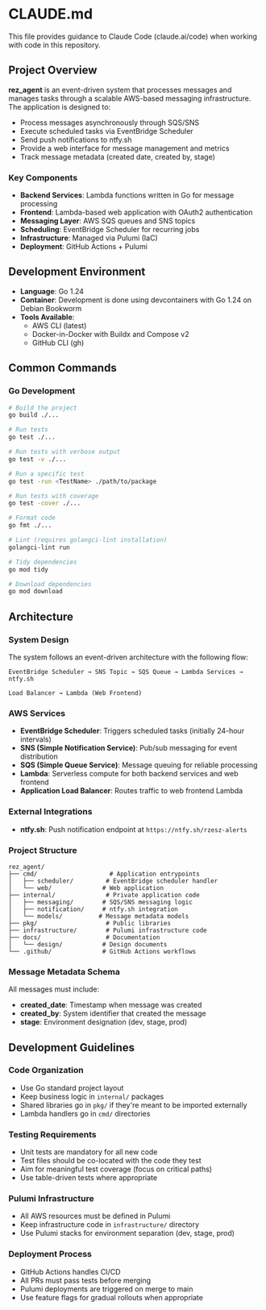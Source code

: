 # CLAUDE.md

This file provides guidance to Claude Code (claude.ai/code) when working with code in this repository.

## Project Overview

**rez_agent** is an event-driven system that processes messages and manages tasks through a scalable AWS-based messaging infrastructure. The application is designed to:

- Process messages asynchronously through SQS/SNS
- Execute scheduled tasks via EventBridge Scheduler
- Send push notifications to ntfy.sh
- Provide a web interface for message management and metrics
- Track message metadata (created date, created by, stage)

### Key Components
- **Backend Services**: Lambda functions written in Go for message processing
- **Frontend**: Lambda-based web application with OAuth2 authentication
- **Messaging Layer**: AWS SQS queues and SNS topics
- **Scheduling**: EventBridge Scheduler for recurring jobs
- **Infrastructure**: Managed via Pulumi (IaC)
- **Deployment**: GitHub Actions + Pulumi

## Development Environment

- **Language**: Go 1.24
- **Container**: Development is done using devcontainers with Go 1.24 on Debian Bookworm
- **Tools Available**:
  - AWS CLI (latest)
  - Docker-in-Docker with Buildx and Compose v2
  - GitHub CLI (gh)

## Common Commands

### Go Development
```bash
# Build the project
go build ./...

# Run tests
go test ./...

# Run tests with verbose output
go test -v ./...

# Run a specific test
go test -run <TestName> ./path/to/package

# Run tests with coverage
go test -cover ./...

# Format code
go fmt ./...

# Lint (requires golangci-lint installation)
golangci-lint run

# Tidy dependencies
go mod tidy

# Download dependencies
go mod download
```

## Architecture

### System Design

The system follows an event-driven architecture with the following flow:

```
EventBridge Scheduler → SNS Topic → SQS Queue → Lambda Services → ntfy.sh

Load Balancer → Lambda (Web Frontend)
```

### AWS Services
- **EventBridge Scheduler**: Triggers scheduled tasks (initially 24-hour intervals)
- **SNS (Simple Notification Service)**: Pub/sub messaging for event distribution
- **SQS (Simple Queue Service)**: Message queuing for reliable processing
- **Lambda**: Serverless compute for both backend services and web frontend
- **Application Load Balancer**: Routes traffic to web frontend Lambda

### External Integrations
- **ntfy.sh**: Push notification endpoint at `https://ntfy.sh/rzesz-alerts`

### Project Structure
```
rez_agent/
├── cmd/                    # Application entrypoints
│   ├── scheduler/         # EventBridge scheduler handler
│   └── web/              # Web application
├── internal/              # Private application code
│   ├── messaging/        # SQS/SNS messaging logic
│   ├── notification/     # ntfy.sh integration
│   └── models/          # Message metadata models
├── pkg/                   # Public libraries
├── infrastructure/        # Pulumi infrastructure code
├── docs/                  # Documentation
│   └── design/           # Design documents
└── .github/              # GitHub Actions workflows
```

### Message Metadata Schema
All messages must include:
- **created_date**: Timestamp when message was created
- **created_by**: System identifier that created the message
- **stage**: Environment designation (dev, stage, prod)

## Development Guidelines

### Code Organization
- Use Go standard project layout
- Keep business logic in `internal/` packages
- Shared libraries go in `pkg/` if they're meant to be imported externally
- Lambda handlers go in `cmd/` directories

### Testing Requirements
- Unit tests are mandatory for all new code
- Test files should be co-located with the code they test
- Aim for meaningful test coverage (focus on critical paths)
- Use table-driven tests where appropriate

### Pulumi Infrastructure
- All AWS resources must be defined in Pulumi
- Keep infrastructure code in `infrastructure/` directory
- Use Pulumi stacks for environment separation (dev, stage, prod)

### Deployment Process
- GitHub Actions handles CI/CD
- All PRs must pass tests before merging
- Pulumi deployments are triggered on merge to main
- Use feature flags for gradual rollouts when appropriate
